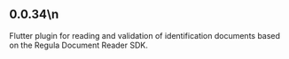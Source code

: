 ## 0.0.34\n
Flutter plugin for reading and validation of identification documents based on the Regula Document Reader SDK.